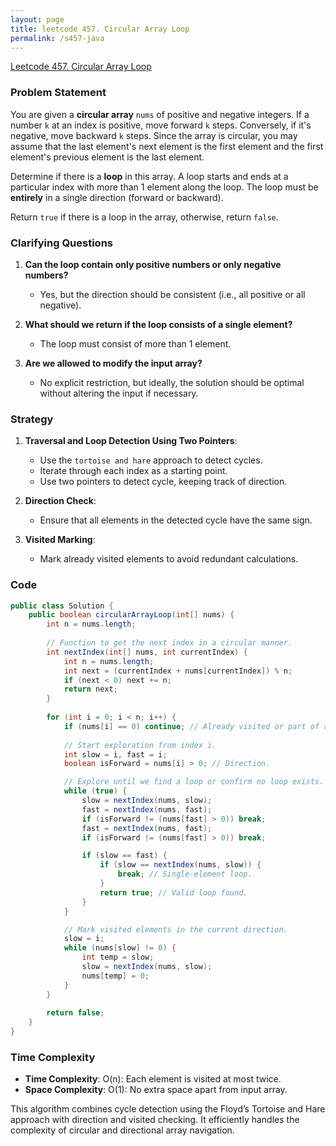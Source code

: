 ```yaml
---
layout: page
title: leetcode 457. Circular Array Loop
permalink: /s457-java
---
```

[Leetcode 457. Circular Array Loop](https://algoadvance.github.io/algoadvance/l457)
### Problem Statement

You are given a **circular array** `nums` of positive and negative integers. If a number `k` at an index is positive, move forward `k` steps. Conversely, if it's negative, move backward `k` steps. Since the array is circular, you may assume that the last element's next element is the first element and the first element's previous element is the last element.

Determine if there is a **loop** in this array. A loop starts and ends at a particular index with more than 1 element along the loop. The loop must be **entirely** in a single direction (forward or backward).

Return `true` if there is a loop in the array, otherwise, return `false`.

### Clarifying Questions

1. **Can the loop contain only positive numbers or only negative numbers?**
   - Yes, but the direction should be consistent (i.e., all positive or all negative).

2. **What should we return if the loop consists of a single element?**
   - The loop must consist of more than 1 element.

3. **Are we allowed to modify the input array?**
   - No explicit restriction, but ideally, the solution should be optimal without altering the input if necessary.

### Strategy

1. **Traversal and Loop Detection Using Two Pointers**:
   - Use the `tortoise and hare` approach to detect cycles.
   - Iterate through each index as a starting point.
   - Use two pointers to detect cycle, keeping track of direction.

2. **Direction Check**:
   - Ensure that all elements in the detected cycle have the same sign.

3. **Visited Marking**:
   - Mark already visited elements to avoid redundant calculations.

### Code

```java
public class Solution {
    public boolean circularArrayLoop(int[] nums) {
        int n = nums.length;
        
        // Function to get the next index in a circular manner.
        int nextIndex(int[] nums, int currentIndex) {
            int n = nums.length;
            int next = (currentIndex + nums[currentIndex]) % n;
            if (next < 0) next += n;
            return next;
        }
        
        for (int i = 0; i < n; i++) {
            if (nums[i] == 0) continue; // Already visited or part of a 0-length loop.
            
            // Start exploration from index i.
            int slow = i, fast = i;
            boolean isForward = nums[i] > 0; // Direction.

            // Explore until we find a loop or confirm no loop exists.
            while (true) {
                slow = nextIndex(nums, slow);
                fast = nextIndex(nums, fast);
                if (isForward != (nums[fast] > 0)) break;
                fast = nextIndex(nums, fast);
                if (isForward != (nums[fast] > 0)) break;

                if (slow == fast) {
                    if (slow == nextIndex(nums, slow)) {
                        break; // Single-element loop.
                    }
                    return true; // Valid loop found.
                }
            }

            // Mark visited elements in the current direction.
            slow = i;
            while (nums[slow] != 0) {
                int temp = slow;
                slow = nextIndex(nums, slow);
                nums[temp] = 0;
            }
        }
        
        return false;
    }
}
```

### Time Complexity

- **Time Complexity**: O(n): Each element is visited at most twice.
- **Space Complexity**: O(1): No extra space apart from input array.

This algorithm combines cycle detection using the Floyd’s Tortoise and Hare approach with direction and visited checking. It efficiently handles the complexity of circular and directional array navigation.
